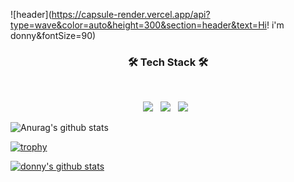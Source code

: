 ![header](https://capsule-render.vercel.app/api?type=wave&color=auto&height=300&section=header&text=Hi! i'm donny&fontSize=90)

<h3 align="center"><b>🛠 Tech Stack 🛠</b></h3>
</br>
<p align="center">
<img src="https://img.shields.io/badge/HTML5-E34F26?style=flat-square&logo=HTML5&logoColor=white"/></a> &nbsp
<img src="https://img.shields.io/badge/CSS3-1572B6?style=flat-square&logo=CSS3&logoColor=white"/></a> &nbsp
<img src="https://img.shields.io/badge/JavaScript-F7DF1E?style=flat-square&logo=JavaScript&logoColor=white"/></a> &nbsp</br>


![Anurag's github stats](https://github-readme-stats.vercel.app/api?username=donny&show_icons=true&theme=tokyonight)


[![trophy](https://github-profile-trophy.vercel.app/?username=donny)](https://github.com/ryo-ma/github-profile-trophy)

[![donny's github stats](https://github-readme-stats.vercel.app/api/top-langs/?username=donny&show_icons=true&hide_border=true&title_color=004386&icon_color=004386&layout=compact)](https://github.com/donny)


